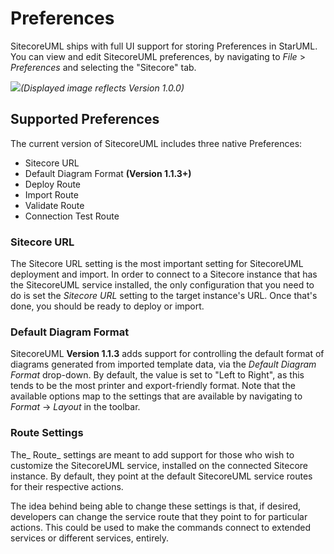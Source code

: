 # Preferences

SitecoreUML ships with full UI support for storing Preferences in StarUML. You can view and edit SitecoreUML preferences, by navigating to _File_ &gt; _Preferences_ and selecting the "Sitecore" tab.

![](https://github.com/zkniebel/SitecoreUML/blob/master/Documentation/assets/StarUML-Preferences.png?raw=true)_\(Displayed image reflects Version 1.0.0\)_

## Supported Preferences

The current version of SitecoreUML includes three native Preferences:

* Sitecore URL
* Default Diagram Format **\(Version 1.1.3+\)**
* Deploy Route
* Import Route
* Validate Route
* Connection Test Route

### Sitecore URL

The Sitecore URL setting is the most important setting for SitecoreUML deployment and import. In order to connect to a Sitecore instance that has the SitecoreUML service installed, the only configuration that you need to do is set the _Sitecore URL_ setting to the target instance's URL. Once that's done, you should be ready to deploy or import.

### Default Diagram Format

SitecoreUML **Version 1.1.3** adds support for controlling the default format of diagrams generated from imported template data, via the _Default Diagram Format_ drop-down. By default, the value is set to "Left to Right", as this tends to be the most printer and export-friendly format. Note that the available options map to the settings that are available by navigating to _Format_ -&gt; _Layout_ in the toolbar.

### Route Settings

The_ Route_ settings are meant to add support for those who wish to customize the SitecoreUML service, installed on the connected Sitecore instance. By default, they point at the default SitecoreUML service routes for their respective actions.

The idea behind being able to change these settings is that, if desired, developers can change the service route that they point to for particular actions. This could be used to make the commands connect to extended services or different services, entirely.

